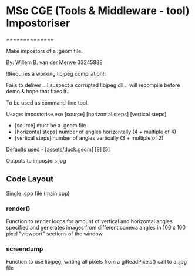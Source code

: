 # MSc CGE (Tools & Middleware - tool) Impostoriser #
==============

Make impostors of a .geom file.

By: Willem B. van der Merwe
33245888

!!Requires a working libjpeg compilation!!


Fails to deliver .. I suspect a corrupted libjpeg dll .. will recompile before demo & hope that fixes it..

To be used as command-line tool.

Usage: impostorise.exe [source] [horizontal steps] [vertical steps]
- [source] must be a .geom file
- [horizontal steps] number of angles horizontally (4 + multiple of 4)
- [vertical steps] number of angles vertically (3 + multiple of 2)

Defaults used - [assets/duck.geom] [8] [5]

Outputs to impostors.jpg


## Code Layout ##
Single .cpp file (main.cpp)

### render() ###
Function to render loops for amount of vertical and horizontal angles specified and generates images from different camera angles in 100 x 100 pixel "viewport" sections of the window.

### screendump ###
Function to use libjpeg, writing all pixels from a glReadPixels() call to a .jpg file
